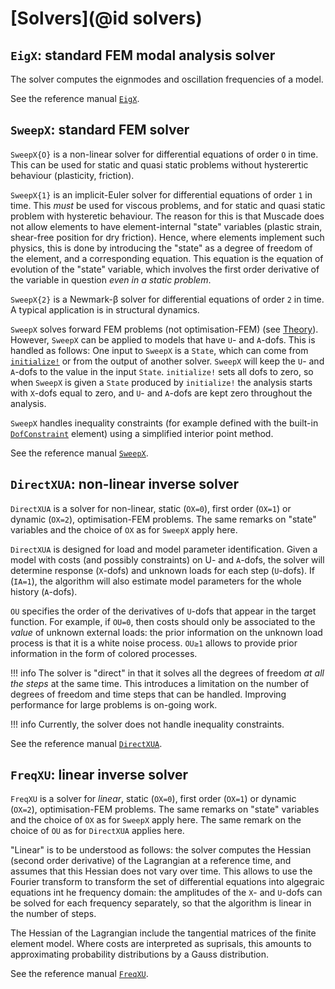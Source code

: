# [Solvers](@id solvers)

## `EigX`: standard FEM modal analysis solver

The solver computes the eignmodes and oscillation frequencies of a model.

See the reference manual [`EigX`](@ref). 

## `SweepX`: standard FEM solver

`SweepX{O}` is a non-linear solver for differential equations of order `O` in time. This can be used for static and quasi static problems without hysterertic behaviour (plasticity, friction).

`SweepX{1}` is an implicit-Euler solver for differential equations of order `1` in time. This *must* be used for viscous problems, and for static and quasi static problem with hysteretic behaviour. The reason for this is that Muscade does not allow elements to have element-internal "state" variables (plastic strain, shear-free position for dry friction). Hence, where elements implement such physics, this is done by introducing the "state" as a degree of freedom of the element, and a corresponding equation.  This equation is the equation of evolution of the "state" variable, which involves the first order derivative of the variable in question *even in a static problem*.

`SweepX{2}` is a Newmark-β solver for differential equations of order `2` in time. A typical application is in structural dynamics. 

`SweepX` solves forward FEM problems (not optimisation-FEM) (see [Theory](@ref)).  However, `SweepX` can be applied to models that have ``U``- and ``A``-dofs. This is handled as follows: One input to `SweepX` is a `State`, which can come from [`initialize!`](@ref) or from the output of another solver. `SweepX` will keep the ``U``- and ``A``-dofs to the value in the input `State`. `initialize!` sets all dofs to zero, so when `SweepX` is given a `State` produced by `initialize!` the analysis starts with ``X``-dofs equal to zero, and ``U``- and ``A``-dofs are kept zero throughout the analysis. 

`SweepX` handles inequality constraints (for example defined with the built-in [`DofConstraint`](@ref) element) using a simplified interior point method.

See the reference manual [`SweepX`](@ref).   

## `DirectXUA`: non-linear inverse solver

`DirectXUA` is a solver for non-linear, static (`OX=0`), first order (`OX=1`) or dynamic (`OX=2`), optimisation-FEM problems. The same remarks on "state" variables and the choice of `OX` as for `SweepX` apply here. 

`DirectXUA` is designed for load and model parameter identification. Given a model with costs (and possibly constraints) on U- and ``A``-dofs, the solver will determine response (``X``-dofs) and unknown loads for each step (``U``-dofs). If (`IA=1`), the algorithm will also estimate model parameters for the whole history (``A``-dofs).

`OU` specifies the order of the derivatives of ``U``-dofs that appear in the target function.  For example, if `OU=0`, then costs should only be associated to the *value* of unknown external loads: the prior information on the unknown load process is that it is a white noise process. `OU≥1` allows to provide prior information in the form of colored processes.  

!!! info
    The solver is "direct" in that it solves all the degrees of freedom *at all the steps* at the same time. This introduces a limitation on the number of degrees of freedom and time steps that can be handled.  Improving performance for large problems is on-going work.

!!! info
    Currently, the solver does not handle inequality constraints.

See the reference manual [`DirectXUA`](@ref).

## `FreqXU`: linear inverse solver

`FreqXU` is a solver for *linear*, static (`OX=0`), first order (`OX=1`) or dynamic (`OX=2`), optimisation-FEM problems. The same remarks on "state" variables and the choice of `OX` as for `SweepX` apply here. The same remark on the choice of `OU` as for `DirectXUA` applies here.

"Linear" is to be understood as follows: the solver computes the Hessian (second order derivative) of the Lagrangian at a reference time, and assumes that this Hessian does not vary over time.  This allows to use the Fourier transform to transform the set of differential equations into algegraic equations int he frequency domain: the amplitudes of the ``X``- and ``U``-dofs can be solved for each frequency separately, so that the algorithm is linear in the number of steps.

The Hessian of the Lagrangian include the tangential matrices of the finite element model.  Where costs are interpreted as suprisals, this amounts to approximating probability distributions by a Gauss distribution.

See the reference manual [`FreqXU`](@ref).
